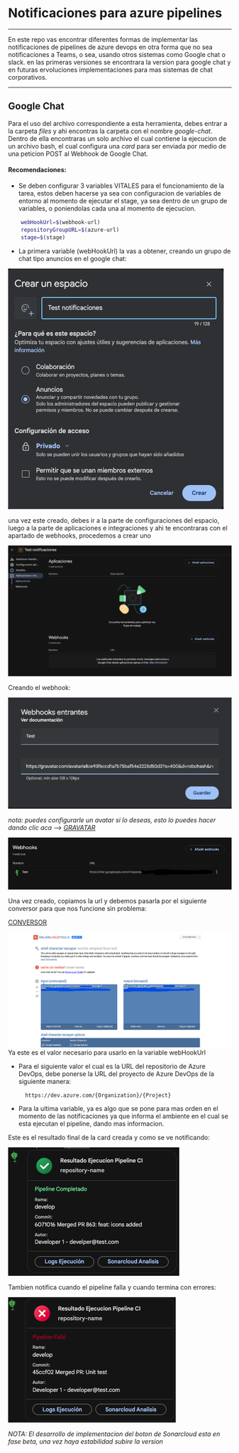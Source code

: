 # Notificaciones para azure pipelines
---
En este repo vas encontrar diferentes formas de implementar las notificaciones de pipelines de azure devops en otra forma que no sea notificaciones a Teams, o sea, usando otros sistemas como Google chat o slack. en las primeras versiones se encontrara la version para google chat y en futuras ervoluciones implementaciones para mas sistemas de chat corporativos. 

---

## Google Chat

Para el uso del archivo correspondiente a esta herramienta, debes entrar a la carpeta _files_ y ahi encontras la carpeta con el nombre _google-chat_. Dentro de ella encontraras un solo archivo el cual contiene la ejecucion de un archivo bash, el cual configura una _card_ para ser enviada por medio de una peticion POST al Webhook de Google Chat.

#### Recomendaciones:

- Se deben configurar 3 variables VITALES para el funcionamiento de la tarea, estos deben hacerse ya sea con configuracion de variables de entorno al momento de ejecutar el stage, ya sea dentro de un grupo de variables, o poniendolas cada una al momento de ejecucion.

```bash
    webHookUrl=$(webhook-url)
    repositoryGroupURL=$(azure-url)
    stage=$(stage)
```

- La primera variable (webHookUrl) la vas a obtener, creando un grupo de chat tipo anuncios en el google chat:

![alt text](images/image.png)

una vez este creado, debes ir a la parte de configuraciones del espacio, luego a la parte de aplicaciones e integraciones y ahi te encontraras con el apartado de webhooks, procedemos a crear uno

![alt text](images/image3.png)

Creando el webhook:

![alt text](images/image4.png)

_nota: puedes configurarle un avatar si lo deseas, esto lo puedes hacer dando clic aca --> [GRAVATAR](https://vinicius73.github.io/gravatar-url-generator/#/)_

![alt text](images/image2.png)

Una vez creado, copiamos la url y debemos pasarla por el siguiente conversor para que nos funcione sin problema: 

[CONVERSOR](https://onlinelinuxtools.com/escape-shell-characters)

![alt text](images/image5.png)
Ya este es el valor necesario para usarlo en la variable webHookUrl

- Para el siguiente valor el cual es la URL del repositorio de Azure DevOps, debe ponerse la URL del proyecto de Azure DevOps de la siguiente manera:

        https://dev.azure.com/{Organization}/{Project}

- Para la ultima variable, ya es algo que se pone para mas orden en el momento de las notificaciones ya que informa el ambiente en el cual se esta ejecutan el pipeline, dando mas informacion. 

Este es el resultado final de la card creada y como se ve notificando:

![alt text](images/image7.png)

Tambien notifica cuando el pipeline falla y cuando termina con errores:

![alt text](images/image6.png)

_NOTA: El desarrollo de implementacion del boton de Sonarcloud esta en fase beta, una vez haya estabilidad subire la version_